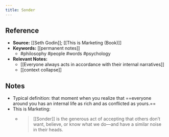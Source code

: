 ```yaml
---
title: Sonder
---
```

## Reference
- **Source:** [[Seth Godin]]; [[This is Marketing (Book)]]
- **Keywords:** [[permanent notes]]
	- #philosophy #people #words #psychology 
- **Relevant Notes:**
	- [[Everyone always acts in accordance with their internal narratives]]
	- [[context collapse]]
## Notes
- Typical definition: that moment when you realize that ==everyone around you has an internal life as rich and as conflicted as yours.==
- This is Marketing:
	- >[[Sonder]] is the generous act of accepting that others don’t want, believe, or know what we do—and have a similar noise in their heads.